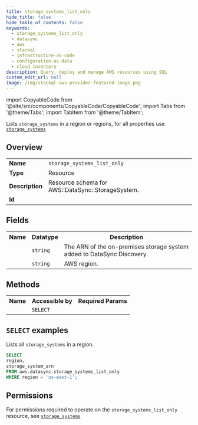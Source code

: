 ```yaml
---
title: storage_systems_list_only
hide_title: false
hide_table_of_contents: false
keywords:
  - storage_systems_list_only
  - datasync
  - aws
  - stackql
  - infrastructure-as-code
  - configuration-as-data
  - cloud inventory
description: Query, deploy and manage AWS resources using SQL
custom_edit_url: null
image: /img/stackql-aws-provider-featured-image.png
---
```


import CopyableCode from '@site/src/components/CopyableCode/CopyableCode';
import Tabs from '@theme/Tabs';
import TabItem from '@theme/TabItem';

Lists <code>storage_systems</code> in a region or regions, for all properties use <a href="/services/serviceName/storage_systems/"><code>storage_systems</code></a>

## Overview
<table>
<tbody>
<tr><td><b>Name</b></td><td><code>storage_systems_list_only</code></td></tr>
<tr><td><b>Type</b></td><td>Resource</td></tr>
<tr><td><b>Description</b></td><td>Resource schema for AWS::DataSync::StorageSystem.</td></tr>
<tr><td><b>Id</b></td><td><CopyableCode code="aws.datasync.storage_systems_list_only" /></td></tr>
</tbody>
</table>

## Fields
<table>
<tbody>
<tr><th>Name</th><th>Datatype</th><th>Description</th></tr><tr><td><CopyableCode code="storage_system_arn" /></td><td><code>string</code></td><td>The ARN of the on-premises storage system added to DataSync Discovery.</td></tr>
<tr><td><CopyableCode code="region" /></td><td><code>string</code></td><td>AWS region.</td></tr>
</tbody>
</table>

## Methods

<table>
<tbody>
  <tr>
    <th>Name</th>
    <th>Accessible by</th>
    <th>Required Params</th>
  </tr>
  <tr>
    <td><CopyableCode code="list_resources" /></td>
    <td><code>SELECT</code></td>
    <td><CopyableCode code="region" /></td>
  </tr>
</tbody>
</table>

## `SELECT` examples
Lists all <code>storage_systems</code> in a region.
```sql
SELECT
region,
storage_system_arn
FROM aws.datasync.storage_systems_list_only
WHERE region = 'us-east-1';
```


## Permissions

For permissions required to operate on the <code>storage_systems_list_only</code> resource, see <a href="/services/datasync/storage_systems/#permissions"><code>storage_systems</code></a>

